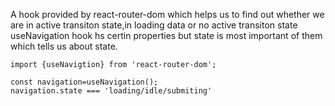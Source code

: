 A hook provided by react-router-dom which helps us to find out whether we are in active transiton state,in loading data or no active transiton state
useNavigation hook hs certin properties but state is most important of them which tells us about state.
```
import {useNavigtion} from 'react-router-dom';
```
```
const navigation=useNavigation();
navigation.state === 'loading/idle/submiting'
```
